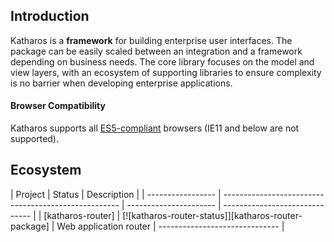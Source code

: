 ## Introduction

Katharos is a **framework** for building enterprise user interfaces. The package can be easily scaled between an integration and a framework depending on business needs. The core library focuses on the model and view layers, with an ecosystem of supporting libraries to ensure complexity is no barrier when developing enterprise applications.

#### Browser Compatibility

Katharos supports all [ES5-compliant](https://kangax.github.io/compat-table/es5/) browsers (IE11 and below are not supported).

## Ecosystem

| Project           | Status                                               | Description            |
| ----------------- | ---------------------------------------------------- | ---------------------- | ------------------------------ |
| [katharos-router] | [![katharos-router-status]][katharos-router-package] | Web application router | ------------------------------ |
